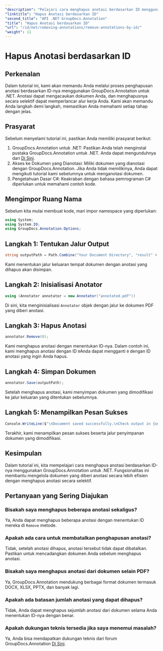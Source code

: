 ```yaml
---
"description": "Pelajari cara menghapus anotasi berdasarkan ID menggunakan GroupDocs.Annotation untuk .NET. Sederhanakan alur kerja dokumen Anda secara efisien."
"linktitle": "Hapus Anotasi berdasarkan ID"
"second_title": "API .NET GroupDocs.Annotation"
"title": "Hapus Anotasi berdasarkan ID"
"url": "/id/net/removing-annotations/remove-annotations-by-id/"
"weight": 11
---
```


# Hapus Anotasi berdasarkan ID

## Perkenalan
Dalam tutorial ini, kami akan memandu Anda melalui proses penghapusan anotasi berdasarkan ID-nya menggunakan GroupDocs.Annotation untuk .NET. Anotasi dapat mengacaukan dokumen Anda, dan menghapusnya secara selektif dapat memperlancar alur kerja Anda. Kami akan memandu Anda langkah demi langkah, memastikan Anda memahami setiap tahap dengan jelas.
## Prasyarat
Sebelum menyelami tutorial ini, pastikan Anda memiliki prasyarat berikut:
1. GroupDocs.Annotation untuk .NET: Pastikan Anda telah menginstal pustaka GroupDocs.Annotation untuk .NET. Anda dapat mengunduhnya dari [Di Sini](https://releases.groupdocs.com/annotation/net/).
2. Akses ke Dokumen yang Dianotasi: Miliki dokumen yang dianotasi dengan GroupDocs.Annotation. Jika Anda tidak memilikinya, Anda dapat mengikuti tutorial kami sebelumnya untuk menganotasi dokumen.
3. Pengetahuan Dasar C#: Keakraban dengan bahasa pemrograman C# diperlukan untuk memahami contoh kode.

## Mengimpor Ruang Nama
Sebelum kita mulai membuat kode, mari impor namespace yang diperlukan:
```csharp
using System;
using System.IO;
using GroupDocs.Annotation.Options;
```

## Langkah 1: Tentukan Jalur Output
```csharp
string outputPath = Path.Combine("Your Document Directory", "result" + Path.GetExtension("input.pdf"));
```
Kami menentukan jalur keluaran tempat dokumen dengan anotasi yang dihapus akan disimpan.
## Langkah 2: Inisialisasi Anotator
```csharp
using (Annotator annotator = new Annotator("annotated.pdf"))
```
Di sini, kita menginisialisasi `Annotator` objek dengan jalur ke dokumen PDF yang diberi anotasi.
## Langkah 3: Hapus Anotasi
```csharp
annotator.Remove(0);
```
Kami menghapus anotasi dengan menentukan ID-nya. Dalam contoh ini, kami menghapus anotasi dengan ID `0`Anda dapat mengganti `0` dengan ID anotasi yang ingin Anda hapus.
## Langkah 4: Simpan Dokumen
```csharp
annotator.Save(outputPath);
```
Setelah menghapus anotasi, kami menyimpan dokumen yang dimodifikasi ke jalur keluaran yang ditentukan sebelumnya.
## Langkah 5: Menampilkan Pesan Sukses
```csharp
Console.WriteLine($"\nDocument saved successfully.\nCheck output in {outputPath}.");
```
Terakhir, kami menampilkan pesan sukses beserta jalur penyimpanan dokumen yang dimodifikasi.

## Kesimpulan
Dalam tutorial ini, kita mempelajari cara menghapus anotasi berdasarkan ID-nya menggunakan GroupDocs.Annotation untuk .NET. Fungsionalitas ini membantu mengelola dokumen yang diberi anotasi secara lebih efisien dengan menghapus anotasi secara selektif.
## Pertanyaan yang Sering Diajukan
### Bisakah saya menghapus beberapa anotasi sekaligus?
Ya, Anda dapat menghapus beberapa anotasi dengan menentukan ID mereka di `Remove` metode.
### Apakah ada cara untuk membatalkan penghapusan anotasi?
Tidak, setelah anotasi dihapus, anotasi tersebut tidak dapat dibatalkan. Pastikan untuk mencadangkan dokumen Anda sebelum menghapus anotasi.
### Bisakah saya menghapus anotasi dari dokumen selain PDF?
Ya, GroupDocs.Annotation mendukung berbagai format dokumen termasuk DOCX, XLSX, PPTX, dan banyak lagi.
### Apakah ada batasan jumlah anotasi yang dapat dihapus?
Tidak, Anda dapat menghapus sejumlah anotasi dari dokumen selama Anda menentukan ID-nya dengan benar.
### Apakah dukungan teknis tersedia jika saya menemui masalah?
Ya, Anda bisa mendapatkan dukungan teknis dari forum GroupDocs.Annotation [Di Sini](https://forum.groupdocs.com/c/annotation/10).